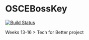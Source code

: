 # OSCEBossKey

[![Build Status](https://travis-ci.org/fac-14/OSCEBossKey.svg?branch=master)](https://travis-ci.org/fac-14/OSCEBossKey)

Weeks 13-16 > Tech for Better project
